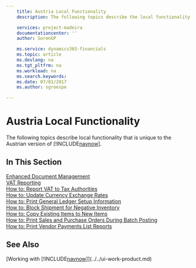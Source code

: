 ```yaml
---
    title: Austria Local Functionality
    description: The following topics describe the local functionality in the Austrian version of [!INCLUDE[navnow](../../includes/navnow_md.md)].

    services: project-madeira 
    documentationcenter: ''
    author: SorenGP

    ms.service: dynamics365-financials
    ms.topic: article
    ms.devlang: na
    ms.tgt_pltfrm: na
    ms.workload: na
    ms.search.keywords:
    ms.date: 07/01/2017
    ms.author: sgroespe

---
```

# Austria Local Functionality
The following topics describe local functionality that is unique to the Austrian version of [!INCLUDE[navnow](../../includes/navnow_md.md)].  

## In This Section  

[Enhanced Document Management](enhanced-document-management.md)  
[VAT Reporting](vat-reporting.md)  
[How to: Report VAT to Tax Authorities](../../finance-how-report-vat.md)  
[How to: Update Currency Exchange Rates](../../finance-how-update-currencies.md)  
[How to: Print General Ledger Setup Information](how-to-print-general-ledger-setup-information.md)  
[How to: Block Shipment for Negative Inventory](how-to-block-shipment-for-negative-inventory.md)  
[How to: Copy Existing Items to New Items](how-to-copy-existing-items-to-new-items.md)  
[How to: Print Sales and Purchase Orders During Batch Posting](how-to-print-sales-and-purchase-orders-during-batch-posting.md)  
[How to: Print Vendor Payments List Reports](how-to-print-vendor-payments-list-reports.md)

## See Also
[Working with [!INCLUDE[navnow](../../includes/navnow_md.md)]](../../ui-work-product.md)
